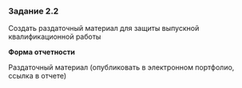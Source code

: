 ### Задание 2.2 
Создать раздаточный материал для защиты выпускной квалификационной работы

**Форма отчетности**

Раздаточный материал (опубликовать в электронном портфолио, ссылка в отчете)

